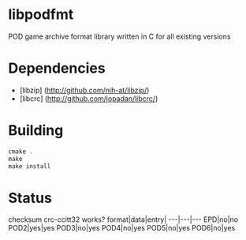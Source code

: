 # libpodfmt
POD game archive format library written in C for all existing versions

# Dependencies
- [libzip] (http://github.com/nih-at/libzip/)
- [libcrc] (http://github.com/jopadan/libcrc/)

# Building

```c
cmake .
make
make install
```

# Status

checksum crc-ccitt32 works?
format|data|entry|
---|---|---
EPD|no|no
POD2|yes|yes
POD3|no|yes
POD4|no|yes
POD5|no|yes
POD6|no|yes

